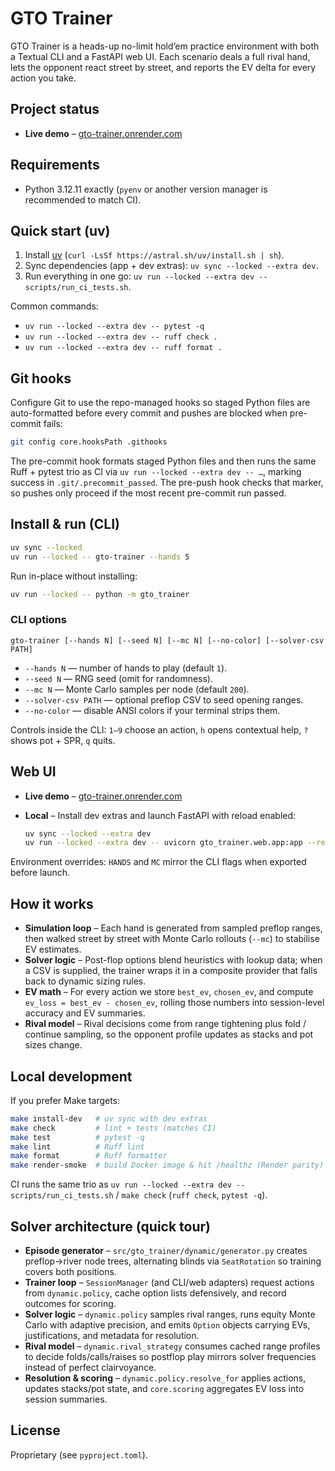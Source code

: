 # GTO Trainer

GTO Trainer is a heads-up no-limit hold’em practice environment with both a Textual CLI and a FastAPI web UI. Each scenario deals a full rival hand, lets the opponent react street by street, and reports the EV delta for every action you take.

## Project status

- **Live demo** – [gto-trainer.onrender.com](https://gto-trainer.onrender.com/)

## Requirements

- Python 3.12.11 exactly (`pyenv` or another version manager is recommended to match CI).

## Quick start (uv)

1. Install [uv](https://docs.astral.sh/uv/) (`curl -LsSf https://astral.sh/uv/install.sh | sh`).
2. Sync dependencies (app + dev extras): `uv sync --locked --extra dev`.
3. Run everything in one go: `uv run --locked --extra dev -- scripts/run_ci_tests.sh`.

Common commands:

- `uv run --locked --extra dev -- pytest -q`
- `uv run --locked --extra dev -- ruff check .`
- `uv run --locked --extra dev -- ruff format .`

## Git hooks

Configure Git to use the repo-managed hooks so staged Python files are auto-formatted before every commit and pushes are blocked when pre-commit fails:

```bash
git config core.hooksPath .githooks
```

The pre-commit hook formats staged Python files and then runs the same Ruff + pytest trio as CI via `uv run --locked --extra dev -- …`, marking success in `.git/.precommit_passed`. The pre-push hook checks that marker, so pushes only proceed if the most recent pre-commit run passed.

## Install & run (CLI)

```bash
uv sync --locked
uv run --locked -- gto-trainer --hands 5
```

Run in-place without installing:

```bash
uv run --locked -- python -m gto_trainer
```

### CLI options

```
gto-trainer [--hands N] [--seed N] [--mc N] [--no-color] [--solver-csv PATH]
```

- `--hands N` — number of hands to play (default `1`).
- `--seed N` — RNG seed (omit for randomness).
- `--mc N` — Monte Carlo samples per node (default `200`).
- `--solver-csv PATH` — optional preflop CSV to seed opening ranges.
- `--no-color` — disable ANSI colors if your terminal strips them.

Controls inside the CLI: `1–9` choose an action, `h` opens contextual help, `?` shows pot + SPR, `q` quits.

## Web UI

- **Live demo** – [gto-trainer.onrender.com](https://gto-trainer.onrender.com/)
- **Local** – Install dev extras and launch FastAPI with reload enabled:

  ```bash
  uv sync --locked --extra dev
  uv run --locked --extra dev -- uvicorn gto_trainer.web.app:app --reload
  ```

Environment overrides: `HANDS` and `MC` mirror the CLI flags when exported before launch.

## How it works

- **Simulation loop** – Each hand is generated from sampled preflop ranges, then walked street by street with Monte Carlo rollouts (`--mc`) to stabilise EV estimates.
- **Solver logic** – Post-flop options blend heuristics with lookup data; when a CSV is supplied, the trainer wraps it in a composite provider that falls back to dynamic sizing rules.
- **EV math** – For every action we store `best_ev`, `chosen_ev`, and compute `ev_loss = best_ev - chosen_ev`, rolling those numbers into session-level accuracy and EV summaries.
- **Rival model** – Rival decisions come from range tightening plus fold / continue sampling, so the opponent profile updates as stacks and pot sizes change.

## Local development

If you prefer Make targets:

```bash
make install-dev   # uv sync with dev extras
make check         # lint + tests (matches CI)
make test          # pytest -q
make lint          # Ruff lint
make format        # Ruff formatter
make render-smoke  # build Docker image & hit /healthz (Render parity)
```

CI runs the same trio as `uv run --locked --extra dev -- scripts/run_ci_tests.sh` / `make check` (`ruff check`, `pytest -q`).

## Solver architecture (quick tour)

- **Episode generator** – `src/gto_trainer/dynamic/generator.py` creates preflop→river node trees, alternating blinds via `SeatRotation` so training covers both positions.
- **Trainer loop** – `SessionManager` (and CLI/web adapters) request actions from `dynamic.policy`, cache option lists defensively, and record outcomes for scoring.
- **Solver logic** – `dynamic.policy` samples rival ranges, runs equity Monte Carlo with adaptive precision, and emits `Option` objects carrying EVs, justifications, and metadata for resolution.
- **Rival model** – `dynamic.rival_strategy` consumes cached range profiles to decide folds/calls/raises so postflop play mirrors solver frequencies instead of perfect clairvoyance.
- **Resolution & scoring** – `dynamic.policy.resolve_for` applies actions, updates stacks/pot state, and `core.scoring` aggregates EV loss into session summaries.

## License

Proprietary (see `pyproject.toml`).
